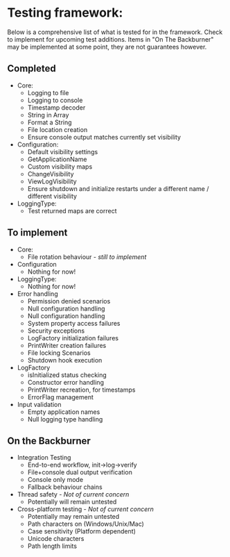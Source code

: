 # Testing framework:
Below is a comprehensive list of what is tested for in the framework. Check to implement for upcoming test additions. Items in "On The Backburner" may be implemented at some point, they are not guarantees however.

## Completed
- Core:
    - Logging to file
    - Logging to console
    - Timestamp decoder
    - String in Array
    - Format a String
    - File location creation
    - Ensure console output matches currently set visibility
- Configuration:
    - Default visibility settings
    - GetApplicationName
    - Custom visibility maps
    - ChangeVisibility
    - ViewLogVisibility
    - Ensure shutdown and initialize restarts under a different name / different visibility
- LoggingType:
    - Test returned maps are correct

## To implement
- Core:
    - File rotation behaviour - *still to implement*
- Configuration
    - Nothing for now!
- LoggingType:
    - Nothing for now!
- Error handling
    - Permission denied scenarios
    - Null configuration handling
    - Null configuration handling
    - System property access failures
    - Security exceptions
    - LogFactory initialization failures
    - PrintWriter creation failures
    - File locking Scenarios
    - Shutdown hook execution
- LogFactory
    - isInitialized status checking
    - Constructor error handling
    - PrintWriter recreation, for timestamps
    - ErrorFlag management
- Input validation
    - Empty application names
    - Null logging type handling

## On the Backburner
- Integration Testing
    - End-to-end workflow, init->log->verify
    - File+console dual output verification
    - Console only mode
    - Fallback behaviour chains
- Thread safety - *Not of current concern*
    - Potentially will remain untested
- Cross-platform testing - *Not of current concern*
    - Potentially may remain untested
    - Path characters on (Windows/Unix/Mac)
    - Case sensitivity (Platform dependent)
    - Unicode characters
    - Path length limits